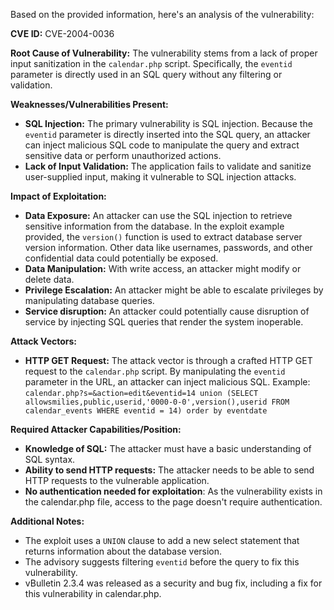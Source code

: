 Based on the provided information, here's an analysis of the vulnerability:

**CVE ID:** CVE-2004-0036

**Root Cause of Vulnerability:**
The vulnerability stems from a lack of proper input sanitization in the `calendar.php` script. Specifically, the `eventid` parameter is directly used in an SQL query without any filtering or validation.

**Weaknesses/Vulnerabilities Present:**
- **SQL Injection:** The primary vulnerability is SQL injection. Because the `eventid` parameter is directly inserted into the SQL query, an attacker can inject malicious SQL code to manipulate the query and extract sensitive data or perform unauthorized actions.
- **Lack of Input Validation:** The application fails to validate and sanitize user-supplied input, making it vulnerable to SQL injection attacks.

**Impact of Exploitation:**
- **Data Exposure:** An attacker can use the SQL injection to retrieve sensitive information from the database. In the exploit example provided, the `version()` function is used to extract database server version information. Other data like usernames, passwords, and other confidential data could potentially be exposed.
- **Data Manipulation:** With write access, an attacker might modify or delete data.
- **Privilege Escalation:**  An attacker might be able to escalate privileges by manipulating database queries.
- **Service disruption:** An attacker could potentially cause disruption of service by injecting SQL queries that render the system inoperable.

**Attack Vectors:**
- **HTTP GET Request:** The attack vector is through a crafted HTTP GET request to the `calendar.php` script. By manipulating the `eventid` parameter in the URL, an attacker can inject malicious SQL.
   Example: `calendar.php?s=&action=edit&eventid=14 union (SELECT allowsmilies,public,userid,'0000-0-0',version(),userid FROM calendar_events WHERE eventid = 14) order by eventdate`

**Required Attacker Capabilities/Position:**
- **Knowledge of SQL:** The attacker must have a basic understanding of SQL syntax.
- **Ability to send HTTP requests:** The attacker needs to be able to send HTTP requests to the vulnerable application.
- **No authentication needed for exploitation**: As the vulnerability exists in the calendar.php file, access to the page doesn't require authentication.

**Additional Notes:**
- The exploit uses a `UNION` clause to add a new select statement that returns information about the database version.
- The advisory suggests filtering `eventid` before the query to fix this vulnerability.
- vBulletin 2.3.4 was released as a security and bug fix, including a fix for this vulnerability in calendar.php.